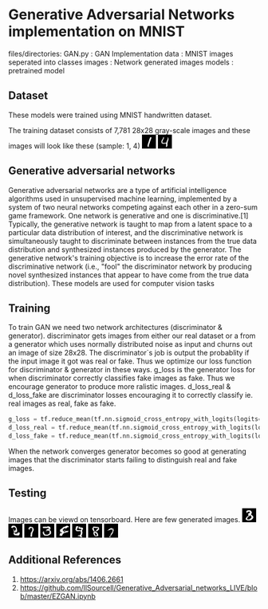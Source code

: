 Generative Adversarial Networks implementation on MNIST
=============

files/directories:
GAN.py : GAN Implementation
data   : MNIST images seperated into classes
images : Network generated images
models : pretrained model

## Dataset

These models were trained using MNIST handwritten dataset.

The training dataset consists of 7,781 28x28 gray-scale images and these images will look like these (sample: 1, 4)
![Alt text](images/train1.jpg?raw=true "Training image sample from class 1")
![Alt text](images/train2.jpg?raw=true "Training image sample from class 4")

## Generative adversarial networks
Generative adversarial networks are a type of artificial intelligence algorithms used in unsupervised machine learning, implemented by a system of two neural networks competing against each other in a zero-sum game framework. One network is generative and one is discriminative.[1] Typically, the generative network is taught to map from a latent space to a particular data distribution of interest, and the discriminative network is simultaneously taught to discriminate between instances from the true data distribution and synthesized instances produced by the generator. The generative network's training objective is to increase the error rate of the discriminative network (i.e., "fool" the discriminator network by producing novel synthesized instances that appear to have come from the true data distribution). These models are used for computer vision tasks

## Training
To train GAN we need two network architectures (discriminator & generator). discriminator gets images from either our real dataset or a from a generator which uses normally distributed noise as input and churns out an image of size 28x28. The discriminator`s job is output the probablity if the input image it got was real or fake.
Thus we optimize our loss function for discriminator & generator in these ways. g_loss is the generator loss for when discriminator correctly classifies fake images as fake. Thus we encourage generator to produce more ralistic images. d_loss_real & d_loss_fake are discriminator losses encouraging it to correctly classify ie. real images as real, fake as fake.

```python
g_loss = tf.reduce_mean(tf.nn.sigmoid_cross_entropy_with_logits(logits=Dg, labels=tf.ones_like(Dg))) 
d_loss_real = tf.reduce_mean(tf.nn.sigmoid_cross_entropy_with_logits(logits=Dx, labels=tf.fill([batch_size, 1], 0.9)))
d_loss_fake = tf.reduce_mean(tf.nn.sigmoid_cross_entropy_with_logits(logits=Dg, labels=tf.zeros_like(Dg)))#prob of being fake so optimize to 0
``` 
When the network converges generator becomes so good at generating images that the discriminator starts failing to distinguish real and fake images.

## Testing

Images can be viewd on tensorboard. Here are few generated images.
![Alt text](images/gen1.png?raw=true "generated image 1")
![Alt text](images/gen2.png?raw=true "generated image 2")
![Alt text](images/gen3.png?raw=true "generated image 3")
![Alt text](images/gen4.png?raw=true "generated image 4")
![Alt text](images/gen5.png?raw=true "generated image 5")
![Alt text](images/gen6.png?raw=true "generated image 6")
![Alt text](images/gen7.png?raw=true "generated image 7")
![Alt text](images/gen8.png?raw=true "generated image 8")

## Additional References
1. https://arxiv.org/abs/1406.2661
2. https://github.com/llSourcell/Generative_Adversarial_networks_LIVE/blob/master/EZGAN.ipynb
